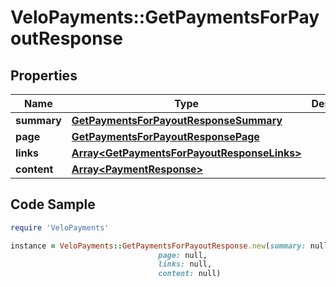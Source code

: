# VeloPayments::GetPaymentsForPayoutResponse

## Properties

Name | Type | Description | Notes
------------ | ------------- | ------------- | -------------
**summary** | [**GetPaymentsForPayoutResponseSummary**](GetPaymentsForPayoutResponseSummary.md) |  | [optional] 
**page** | [**GetPaymentsForPayoutResponsePage**](GetPaymentsForPayoutResponsePage.md) |  | [optional] 
**links** | [**Array&lt;GetPaymentsForPayoutResponseLinks&gt;**](GetPaymentsForPayoutResponseLinks.md) |  | [optional] 
**content** | [**Array&lt;PaymentResponse&gt;**](PaymentResponse.md) |  | [optional] 

## Code Sample

```ruby
require 'VeloPayments'

instance = VeloPayments::GetPaymentsForPayoutResponse.new(summary: null,
                                 page: null,
                                 links: null,
                                 content: null)
```


